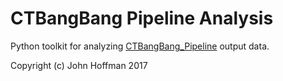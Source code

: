 # CTBangBang Pipeline Analysis

Python toolkit for analyzing [CTBangBang_Pipeline](https://github.com/captnjohnny1618/CTBB_Pipeline) output data.

Copyright (c) John Hoffman 2017
